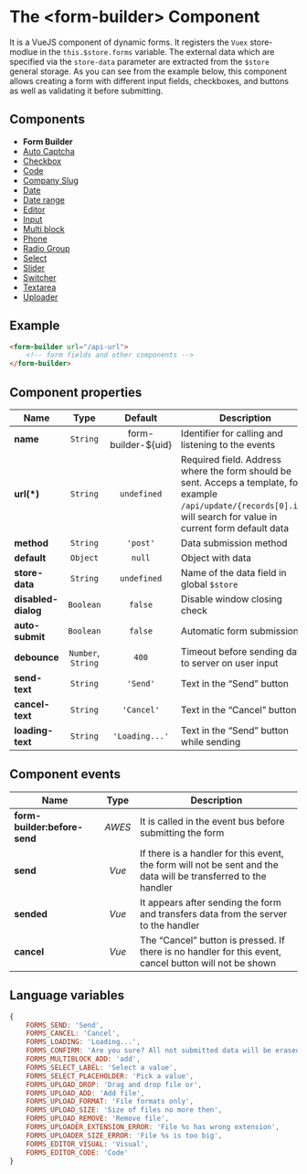 # The &lt;form-builder&gt; Component

It is a VueJS component of dynamic forms. It registers the `Vuex` store-modlue in the `this.$store.forms` variable. The
external data which are specified via the `store-data` parameter are extracted from the `$store` general storage. As you can see from the example below, this component allows creating a form with different input fields, checkboxes, and buttons as well as validating it before submitting.

## Components
* **Form Builder**
* [Auto Captcha](./fb-auto-captcha.md)
* [Checkbox](./fb-checkbox.md)
* [Code](./fb-code.md)
* [Company Slug](./fb-company-slug.md)
* [Date](./fb-date.md)
* [Date range](./fb-date-range.md)
* [Editor](./fb-editor.md)
* [Input](./fb-input.md)
* [Multi block](./fb-multi-block.md)
* [Phone](./fb-phone.md)
* [Radio Group](./fb-radio-group.md)
* [Select](./fb-select.md)
* [Slider](./fb-slider.md)
* [Switcher](./fb-switcher.md)
* [Textarea](./fb-textarea.md)
* [Uploader](./fb-uploader.md)

## Example

```html
<form-builder url="/api-url">
    <!-- form fields and other components -->
</form-builder>
```

## Component properties

| Name                | Type      | Default             | Description                                       |
|---------------------|:---------:|:-------------------:|---------------------------------------------------|
| **name**            | `String`  | form-builder-${uid} | Identifier for calling and listening to the events |
| **url(*)**          | `String`  | `undefined`         | Required field. Address where the form should be sent. Acceps a template, for example `/api/update/{records[0].id}`, will search for value in current form default data |
| **method**          | `String`  | `'post'`            | Data submission method                            |
| **default**         | `Object`  | `null`              | Object with  data                                 |
| **store-data**      | `String`  | `undefined`         | Name of the data field in global `$store`           |
| **disabled-dialog** | `Boolean` | `false`             | Disable window closing check                      |
| **auto-submit**     | `Boolean` | `false`             | Automatic form submission                         |
| **debounce**        | `Number`, `String`  | `400`     | Timeout before sending data to server on user input  |
| **send-text**       | `String`  | `'Send'`            | Text in the “Send” button                         |
| **cancel-text**     | `String`  | `'Cancel'`          | Text in the “Cancel” button                       |
| **loading-text**    | `String`  | `'Loading...'`      | Text in the “Send” button while sending           |


## Component events

| Name                         | Type      | Description                                     |
|------------------------------|:---------:|-------------------------------------------------|
| **form-builder:before-send** | *AWES*    | It is called in the event bus before submitting the form |
| **send**                     | *Vue*     | If there is a handler for this event, the form will not be sent and the data will be transferred to the handler |
| **sended**                   | *Vue*     | It appears after sending the form and transfers data from the server to the handler |
| **cancel**                   | *Vue*     | The “Cancel” button is pressed. If there is no handler for this event, cancel button will not be shown |


## Language variables

```javascript
{
    FORMS_SEND: 'Send',
    FORMS_CANCEL: 'Cancel',
    FORMS_LOADING: 'Loading...',
    FORMS_CONFIRM: 'Are you sure? All not submitted data will be erased...',
    FORMS_MULTIBLOCK_ADD: 'add',
    FORMS_SELECT_LABEL: 'Select a value',
    FORMS_SELECT_PLACEHOLDER: 'Pick a value',
    FORMS_UPLOAD_DROP: 'Drag and drop file or',
    FORMS_UPLOAD_ADD: 'Add file',
    FORMS_UPLOAD_FORMAT: 'File formats only',
    FORMS_UPLOAD_SIZE: 'Size of files no more then',
    FORMS_UPLOAD_REMOVE: 'Remove file',
    FORMS_UPLOADER_EXTENSION_ERROR: 'File %s has wrong extension',
    FORMS_UPLOADER_SIZE_ERROR: 'File %s is too big',
    FORMS_EDITOR_VISUAL: 'Visual',
    FORMS_EDITOR_CODE: 'Code'
}
```
